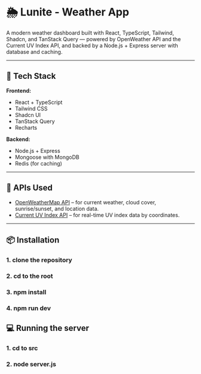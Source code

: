 # 🌦️ Lunite - Weather App

A modern weather dashboard built with React, TypeScript, Tailwind, Shadcn, and TanStack Query — powered by OpenWeather API and the Current UV Index API, and backed by a Node.js + Express server with database and caching.

---

## 🔧 Tech Stack

**Frontend:**

- React + TypeScript
- Tailwind CSS
- Shadcn UI
- TanStack Query
- Recharts

**Backend:**

- Node.js + Express
- Mongoose with MongoDB
- Redis (for caching)

---

## 📡 APIs Used

- [OpenWeatherMap API](https://openweathermap.org/api) – for current weather, cloud cover, sunrise/sunset, and location data.
- [Current UV Index API](https://currentuvindex.com) – for real-time UV index data by coordinates.

---

## 📦 Installation

### 1. clone the repository

### 2. cd to the root

### 3. npm install

### 4. npm run dev

## 💻 Running the server

### 1. cd to src

### 2. node server.js
